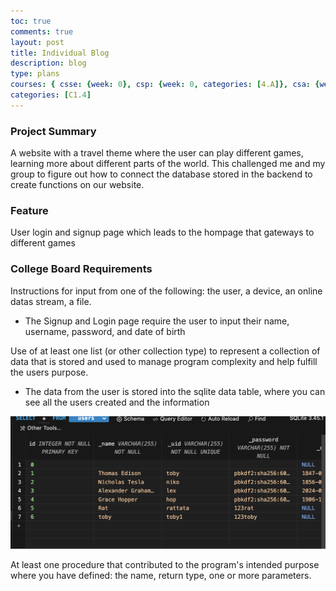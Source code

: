 ```yaml
---
toc: true
comments: true
layout: post
title: Individual Blog
description: blog
type: plans
courses: { csse: {week: 0}, csp: {week: 0, categories: [4.A]}, csa: {week: 0} }
categories: [C1.4]
---
```


### Project Summary
A website with a travel theme where the user can play different games, learning more about different parts of the world. This challenged me and my group to figure out how to connect the database stored in the backend to create functions on our website.

### Feature
User login and signup page which leads to the hompage that gateways to different games

### College Board Requirements
Instructions for input from one of the following: the user, a device, an online datas stream, a file.
- The Signup and Login page require the user to input their name, username, password, and date of birth

Use of at least one list (or other collection type) to represent a collection of data that is stored and used to manage program complexity and help fulfill the users purpose.
- The data from the user is stored into the sqlite data table, where you can see all the users created and the information
<img src="./images/sqlite-screenshot.png" alt="sqlite screenshot">

At least one procedure that contributed to the program's intended purpose where you have defined: the name, return type, one or more parameters.